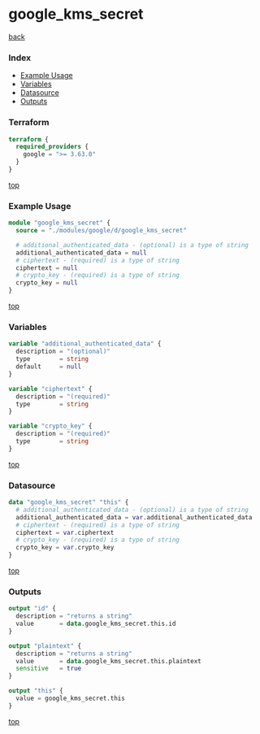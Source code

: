 # google_kms_secret

[back](../google.md)

### Index

- [Example Usage](#example-usage)
- [Variables](#variables)
- [Datasource](#datasource)
- [Outputs](#outputs)

### Terraform

```terraform
terraform {
  required_providers {
    google = ">= 3.63.0"
  }
}
```

[top](#index)

### Example Usage

```terraform
module "google_kms_secret" {
  source = "./modules/google/d/google_kms_secret"

  # additional_authenticated_data - (optional) is a type of string
  additional_authenticated_data = null
  # ciphertext - (required) is a type of string
  ciphertext = null
  # crypto_key - (required) is a type of string
  crypto_key = null
}
```

[top](#index)

### Variables

```terraform
variable "additional_authenticated_data" {
  description = "(optional)"
  type        = string
  default     = null
}

variable "ciphertext" {
  description = "(required)"
  type        = string
}

variable "crypto_key" {
  description = "(required)"
  type        = string
}
```

[top](#index)

### Datasource

```terraform
data "google_kms_secret" "this" {
  # additional_authenticated_data - (optional) is a type of string
  additional_authenticated_data = var.additional_authenticated_data
  # ciphertext - (required) is a type of string
  ciphertext = var.ciphertext
  # crypto_key - (required) is a type of string
  crypto_key = var.crypto_key
}
```

[top](#index)

### Outputs

```terraform
output "id" {
  description = "returns a string"
  value       = data.google_kms_secret.this.id
}

output "plaintext" {
  description = "returns a string"
  value       = data.google_kms_secret.this.plaintext
  sensitive   = true
}

output "this" {
  value = google_kms_secret.this
}
```

[top](#index)